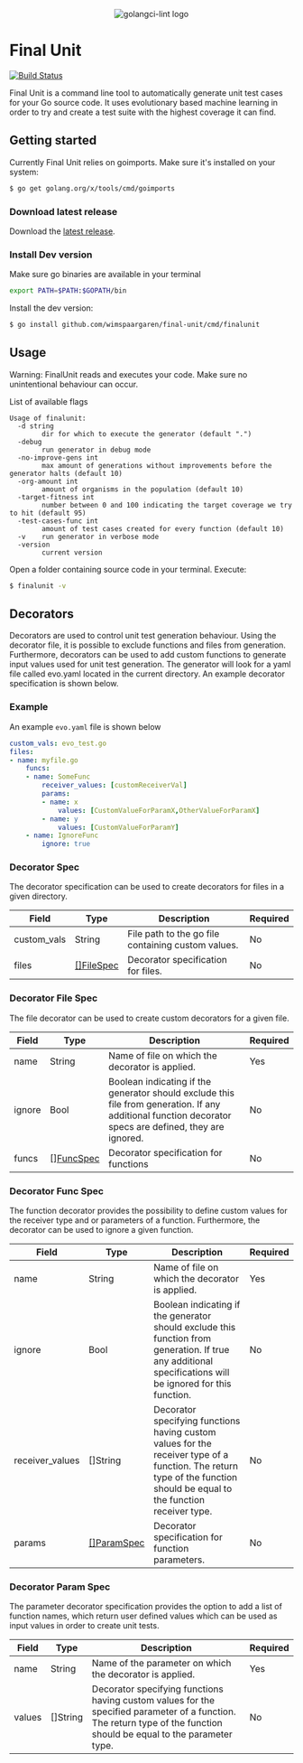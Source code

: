 <p align="center">
<img alt="golangci-lint logo" src="assets/finalunit.png" />
</p>

# Final Unit
[![Build Status](https://github.com/wimspaargaren/final-unit/workflows/ci/badge.svg)](https://github.com/wimspaargaren/final-unit/actions)

Final Unit is a command line tool to automatically generate unit test cases for your Go source code. It uses evolutionary based machine learning in order to try and create a test suite with the highest coverage it can find.

## Getting started

Currently Final Unit relies on goimports. Make sure it's installed on your system:
```bash
$ go get golang.org/x/tools/cmd/goimports
```

### Download latest release

Download the [latest release](https://github.com/wimspaargaren/final-unit/releases/latest).

### Install Dev version

Make sure go binaries are available in your terminal
```bash
export PATH=$PATH:$GOPATH/bin
```
Install the dev version:
```bash
$ go install github.com/wimspaargaren/final-unit/cmd/finalunit
```

## Usage

Warning: FinalUnit reads and executes your code. Make sure no unintentional behaviour can occur.

List of available flags
```
Usage of finalunit:
  -d string
        dir for which to execute the generator (default ".")
  -debug
        run generator in debug mode
  -no-improve-gens int
        max amount of generations without improvements before the generator halts (default 10)
  -org-amount int
        amount of organisms in the population (default 10)
  -target-fitness int
        number between 0 and 100 indicating the target coverage we try to hit (default 95)
  -test-cases-func int
        amount of test cases created for every function (default 10)
  -v    run generator in verbose mode
  -version
        current version
```

Open a folder containing source code in your terminal. Execute:
```bash
$ finalunit -v
```

## Decorators

Decorators are used to control unit test generation behaviour. Using the decorator file, it is possible to exclude functions and files from generation. Furthermore, decorators can be used to add custom functions to generate input values used for unit test generation. The generator will look for a yaml file called evo.yaml located in the current directory. An example decorator specification is shown below.

### Example
An example `evo.yaml` file is shown below
```yaml
custom_vals: evo_test.go
files:
- name: myfile.go
    funcs:
    - name: SomeFunc
        receiver_values: [customReceiverVal]
        params:
        - name: x
            values: [CustomValueForParamX,OtherValueForParamX]
        - name: y
            values: [CustomValueForParamY]
    - name: IgnoreFunc
        ignore: true
```
### Decorator Spec

The decorator specification can be used to create decorators for files in a given directory.

|Field|Type|Description|Required|
|--- |--- |--- |--- |
|custom_vals|String|File path to the go file containing custom values.|No|
|files|[[]FileSpec](#decorator-file-spec)|Decorator specification for files.|No|

### Decorator File Spec

The file decorator can be used to create custom decorators for a given file.

|Field|Type|Description|Required|
|--- |--- |--- |--- |
|name|String|Name of file on which the decorator is applied.|Yes|
|ignore|Bool|Boolean indicating if the generator should exclude this file from generation. If any additional function decorator specs are defined, they are ignored.|No|
|funcs|[[]FuncSpec](#decorator-func-spec)|Decorator specification for functions|No|

### Decorator Func Spec

The function decorator provides the possibility to define custom values for the receiver type and or parameters of a function. Furthermore, the decorator can be used to ignore a given function.

|Field|Type|Description|Required|
|--- |--- |--- |--- |
|name|String|Name of file on which the decorator is applied.|Yes|
|ignore|Bool|Boolean indicating if the generator should exclude this function from generation. If true any additional specifications will be ignored for this function.|No|
|receiver_values|[]String|Decorator specifying functions having custom values for the receiver type of a function. The return type of the function should be equal to the function receiver type.|No|
|params|[[]ParamSpec](#decorator-param-spec)|Decorator specification for function parameters.|No|

### Decorator Param Spec

The parameter decorator specification provides the option to add a list of function names, which return user defined values which can be used as input values in order to create unit tests.

|Field|Type|Description|Required|
|--- |--- |--- |--- |
|name|String|Name of the parameter on which the decorator is applied.|Yes|
|values|[]String|Decorator specifying functions having custom values for the specified parameter of a function. The return type of the function should be equal to the parameter type.|No|

